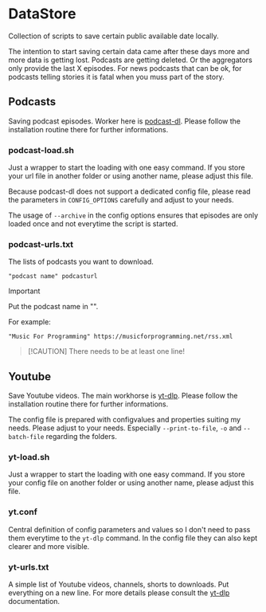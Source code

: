# DataStore
Collection of scripts to save certain public available date locally.

The intention to start saving certain data came after these days more and more data is getting lost. Podcasts are getting deleted. Or the aggregators only provide the last X episodes. For news podcasts that can be ok, for podcasts telling stories it is fatal when you muss part of the story.


## Podcasts
Saving podcast episodes. Worker here is [podcast-dl](https://github.com/lightpohl/podcast-dl). Please follow the installation routine there for further informations.

### podcast-load.sh

Just a wrapper to start the loading with one easy command. If you store your url file in another folder or using another name, please adjust this file.

Because podcast-dl does not support a dedicated config file, please read the parameters in `CONFIG_OPTIONS` carefully and adjust to your needs.

The usage of `--archive` in the config options ensures that episodes are only loaded once and not everytime the script is started.

### podcast-urls.txt

The lists of podcasts you want to download.

`"podcast name" podcasturl`

> [!IMPORTANT]  
> Put the podcast name in "".

For example:

`"Music For Programming" https://musicforprogramming.net/rss.xml`

> [!CAUTION] There needs to be at least one line!



## Youtube

Save Youtube videos. The main workhorse is [yt-dlp](https://github.com/yt-dlp/yt-dlp). Please follow the installation routine there for further informations.

The config file is prepared with configvalues and properties suiting my needs. Please adjust to your needs. Especially `--print-to-file`, `-o` and `--batch-file` regarding the folders.

### yt-load.sh

Just a wrapper to start the loading with one easy command. If you store your config file on another folder or using another name, please adjust this file.

### yt.conf

Central definition of config parameters and values so I don't need to pass them everytime to the `yt-dlp` command. In the config file they can also kept clearer and more visible.

### yt-urls.txt

A simple list of Youtube videos, channels, shorts to downloads. Put everything on a new line. For more details please consult the [yt-dlp](https://github.com/yt-dlp/yt-dlp) documentation.